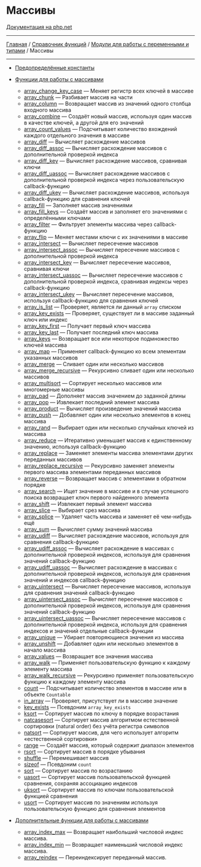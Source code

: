 # Массивы

[Документация на php.net](https://www.php.net/manual/ru/book.array.php)

---

[Главная](../../../README.md) / [Справочник функций](../../funcref.md) /
[Модули для работы с переменными и типами](../vartype.md) / Массивы

---

-   [Предопределённые константы](./array/constants.md)
-   [Функции для работы с массивами](./array/func.md)

    -   [array_change_key_case](./array/func/array_change_key_case.md) &mdash; Меняет регистр всех
        ключей в массиве
    -   [array_chunk](./array/func/array_chunk.md) &mdash; Разбивает массив на части
    -   [array_column](./array/func/array_column.md) &mdash; Возвращает массив из значений одного
        столбца входного массива
    -   [array_combine](./array/func/array_combine.md) &mdash; Создаёт новый массив, используя один
        массив в качестве ключей, а другой для его значений
    -   [array_count_values](./array/func/array_count_values.md) &mdash; Подсчитывает количество
        вхождений каждого отдельного значения в массиве
    -   [array_diff](./array/func/array_diff.md) &mdash; Вычисляет расхождение массивов
    -   [array_diff_assoc](./array/func/array_diff_assoc.md) &mdash; Вычисляет расхождение массивов
        с дополнительной проверкой индекса
    -   [array_diff_key](./array/func/array_diff_key.md) &mdash; Вычисляет расхождение массивов,
        сравнивая ключи
    -   [array_diff_uassoc](./array/func/array_diff_uassoc.md) &mdash; Вычисляет расхождение
        массивов с дополнительной проверкой индекса через пользовательскую callback-функцию
    -   [array_diff_ukey](./array/func/array_diff_ukey.md) &mdash; Вычисляет расхождение массивов,
        используя callback-функцию для сравнения ключей
    -   [array_fill](./array/func/array_fill.md) &mdash; Заполняет массив значениями
    -   [array_fill_keys](./array/func/array_fill_keys.md) &mdash; Создаёт массив и заполняет его
        значениями с определёнными ключами
    -   [array_filter](./array/func/array_filter.md) &mdash; Фильтрует элементы массива через
        callback-функцию
    -   [array_flip](./array/func/array_flip.md) &mdash; Меняет местами ключи с их значениями в
        массиве
    -   [array_intersect](./array/func/array_intersect.md) &mdash; Вычисляет пересечение массивов
    -   [array_intersect_assoc](./array/func/array_intersect_assoc.md) &mdash; Вычисляет пересечение
        массивов с дополнительной проверкой индекса
    -   [array_intersect_key](./array/func/array_intersect_key.md) &mdash; Вычисляет пересечение
        массивов, сравнивая ключи
    -   [array_intersect_uassoc](./array/func/array_intersect_uassoc.md) &mdash; Вычисляет
        пересечение массивов с дополнительной проверкой индекса, сравнивая индексы через
        callback-функцию
    -   [array_intersect_ukey](./array/func/array_intersect_ukey.md) &mdash; Вычисляет пересечение
        массивов, используя callback-функцию для сравнения ключей
    -   [array_is_list](./array/func/array_is_list.md) &mdash; Проверяет, является ли данный `array`
        списком
    -   [array_key_exists](./array/func/array_key_exists.md) &mdash; Проверяет, существует ли в
        массиве заданный ключ или индекс
    -   [array_key_first](./array/func/array_key_first.md) &mdash; Получает первый ключ массива
    -   [array_key_last](./array/func/array_key_last.md) &mdash; Получает последний ключ массива
    -   [array_keys](./array/func/array_keys.md) &mdash; Возвращает все или некоторое подмножество
        ключей массива
    -   [array_map](./array/func/array_map.md) &mdash; Применяет callback-функцию ко всем элементам
        указанных массивов
    -   [array_merge](./array/func/array_merge.md) &mdash; Сливает один или несколько массивов
    -   [array_merge_recursive](./array/func/array_merge_recursive.md) &mdash; Рекурсивно сливает
        один или несколько массивов
    -   [array_multisort](./array/func/array_multisort.md) &mdash; Сортирует несколько массивов или
        многомерные массивы
    -   [array_pad](./array/func/array_pad.md) &mdash; Дополняет массив значением до заданной длины
    -   [array_pop](./array/func/array_pop.md) &mdash; Извлекает последний элемент массива
    -   [array_product](./array/func/array_product.md) &mdash; Вычисляет произведение значений
        массива
    -   [array_push](./array/func/array_push.md) &mdash; Добавляет один или несколько элементов в
        конец массива
    -   [array_rand](./array/func/array_rand.md) &mdash; Выбирает один или несколько случайных
        ключей из массива
    -   [array_reduce](./array/func/array_reduce.md) &mdash; Итеративно уменьшает массив к
        единственному значению, используя callback-функцию
    -   [array_replace](./array/func/array_replace.md) &mdash; Заменяет элементы массива элементами
        других переданных массивов
    -   [array_replace_recursive](./array/func/array_replace_recursive.md) &mdash; Рекурсивно
        заменяет элементы первого массива элементами переданных массивов
    -   [array_reverse](./array/func/array_reverse.md) &mdash; Возвращает массив с элементами в
        обратном порядке
    -   [array_search](./array/func/array_search.md) &mdash; Ищет значение в массиве и в случае
        успешного поиска возвращает ключ первого найденного элемента
    -   [array_shift](./array/func/array_shift.md) &mdash; Извлекает первый элемент массива
    -   [array_slice](./array/func/array_slice.md) &mdash; Выбирает срез массива
    -   [array_splice](./array/func/array_splice.md) &mdash; Удаляет часть массива и заменяет её
        чем-нибудь ещё
    -   [array_sum](./array/func/array_sum.md) &mdash; Вычисляет сумму значений массива
    -   [array_udiff](./array/func/array_udiff.md) &mdash; Вычисляет расхождение массивов, используя
        для сравнения callback-функцию
    -   [array_udiff_assoc](./array/func/array_udiff_assoc.md) &mdash; Вычисляет расхождение в
        массивах с дополнительной проверкой индексов, используя для сравнения значений
        callback-функцию
    -   [array_udiff_uassoc](./array/func/array_udiff_uassoc.md) &mdash; Вычисляет расхождение в
        массивах с дополнительной проверкой индексов, используя для сравнения значений и индексов
        callback-функцию
    -   [array_uintersect](./array/func/array_uintersect.md) &mdash; Вычисляет пересечение массивов,
        используя для сравнения значений callback-функцию
    -   [array_uintersect_assoc](./array/func/array_uintersect_assoc.md) &mdash; Вычисляет
        пересечение массивов с дополнительной проверкой индексов, используя для сравнения значений
        callback-функцию
    -   [array_uintersect_uassoc](./array/func/array_uintersect_uassoc.md) &mdash; Вычисляет
        пересечение массивов с дополнительной проверкой индекса, используя для сравнения индексов и
        значений отдельные callback-функции
    -   [array_unique](./array/func/array_unique.md) &mdash; Убирает повторяющиеся значения из
        массива
    -   [array_unshift](./array/func/array_unshift.md) &mdash; Добавляет один или несколько
        элементов в начало массива
    -   [array_values](./array/func/array_values.md) &mdash; Возвращает все значения массива
    -   [array_walk](./array/func/array_walk.md) &mdash; Применяет пользовательскую функцию к
        каждому элементу массива
    -   [array_walk_recursive](./array/func/array_walk_recursive.md) &mdash; Рекурсивно применяет
        пользовательскую функцию к каждому элементу массива
    -   [count](./array/func/count.md) &mdash; Подсчитывает количество элементов в массиве или в
        объекте `Countable`
    -   [in_array](./array/func/in_array.md) &mdash; Проверяет, присутствует ли в массиве значение
    -   [key_exists](./array/func/key_exists.md) &mdash; Псевдоним `array_key_exists`
    -   [ksort](./array/func/ksort.md) &mdash; Сортирует массив по ключу в порядке возрастания
    -   [natcasesort](./array/func/natcasesort.md) &mdash; Сортирует массив алгоритмом естественной
        сортировки (natural order) без учёта регистра символов
    -   [natsort](./array/func/natsort.md) &mdash; Сортирует массив, для чего использует алгоритм
        «естественной сортировки»
    -   [range](./array/func/range.md) &mdash; Создаёт массив, который содержит диапазон элементов
    -   [rsort](./array/func/rsort.md) &mdash; Сортирует массив в порядке убывания
    -   [shuffle](./array/func/shuffle.md) &mdash; Перемешивает массив
    -   [sizeof](./array/func/sizeof.md) &mdash; Псевдоним `count`
    -   [sort](./array/func/sort.md) &mdash; Сортирует массив по возрастанию
    -   [uasort](./array/func/uasort.md) &mdash; Сортирует массив пользовательской функцией
        сравнения, сохраняя ассоциацию индексов
    -   [uksort](./array/func/uksort.md) &mdash; Сортирует массив по ключам пользовательской
        функцией сравнения
    -   [usort](./array/func/usort.md) &mdash; Сортирует массив по значениям используя
        пользовательскую функцию для сравнения элементов

-   [Дополнительные функции для работы с массивами](./array/other.md)

    -   [array_index_max](./array/other/array_index_max.md) &mdash; Возвращает наибольший числовой
        индекс массива.
    -   [array_index_min](./array/other/array_index_min.md) &mdash; Возвращает наименьший числовой
        индекс массива.
    -   [array_reindex](./array/other/array_reindex.md) &mdash; Переиндексирует переданный массив.

